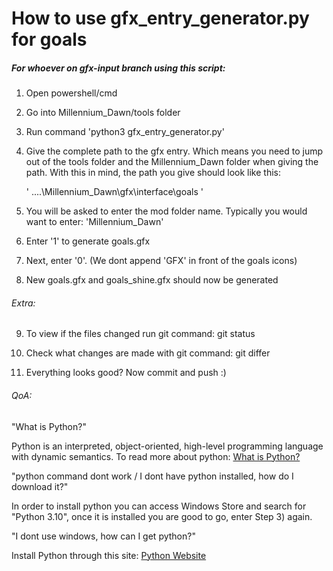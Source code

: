 <h1>How to use gfx_entry_generator.py for goals</h1>
<h5>For whoever on gfx-input branch using this script:</h5>

1) Open powershell/cmd

2) Go into Millennium_Dawn/tools folder

3) Run command 'python3 gfx_entry_generator.py'

4) Give the complete path to the gfx entry. Which means you need to jump out of the tools folder and the Millennium_Dawn folder when giving the path.
With this in mind, the path you give should look like this: 

    ' ..\..\Millennium_Dawn\gfx\interface\goals '

5) You will be asked to enter the mod folder name. Typically you would want to enter: 'Millennium_Dawn\' 

6) Enter '1' to generate goals.gfx

7) Next, enter '0'. (We dont append 'GFX' in front of the goals icons)
    
8) New goals.gfx and goals_shine.gfx should now be generated

<h6>Extra:</h6>

9) To view if the files changed run git command: git status

10) Check what changes are made with git command: git differ

11) Everything looks good? Now commit and push :)

<h6>QoA:</h6>

"What is Python?"<br>

Python is an interpreted, object-oriented, high-level programming language with dynamic semantics. To read more about python: <a href="https://www.python.org/doc/essays/blurb/">What is Python?</a> <br>

"python command dont work / I dont have python installed, how do I download it?"<br>

In order to install python you can access Windows Store and search for "Python 3.10", once it is installed you are good to go, enter Step 3) again. <br>

"I dont use windows, how can I get python?" <br>

Install Python through this site: <a href="https://www.python.org/downloads/">Python Website</a> <br>
